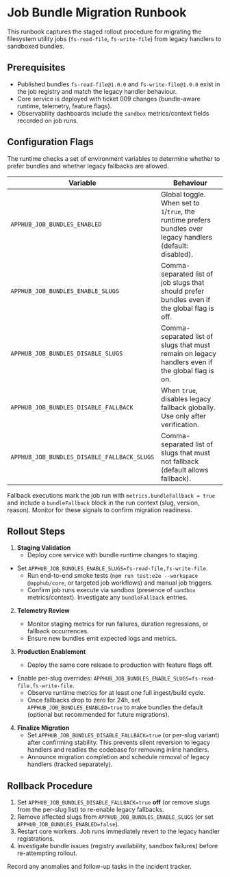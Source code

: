 # Job Bundle Migration Runbook

This runbook captures the staged rollout procedure for migrating the filesystem utility jobs (`fs-read-file`, `fs-write-file`) from legacy handlers to sandboxed bundles.

## Prerequisites
- Published bundles `fs-read-file@1.0.0` and `fs-write-file@1.0.0` exist in the job registry and match the legacy handler behaviour.
- Core service is deployed with ticket 009 changes (bundle-aware runtime, telemetry, feature flags).
- Observability dashboards include the `sandbox` metrics/context fields recorded on job runs.

## Configuration Flags
The runtime checks a set of environment variables to determine whether to prefer bundles and whether legacy fallbacks are allowed.

| Variable | Behaviour |
| --- | --- |
| `APPHUB_JOB_BUNDLES_ENABLED` | Global toggle. When set to `1`/`true`, the runtime prefers bundles over legacy handlers (default: disabled). |
| `APPHUB_JOB_BUNDLES_ENABLE_SLUGS` | Comma-separated list of job slugs that should prefer bundles even if the global flag is off. |
| `APPHUB_JOB_BUNDLES_DISABLE_SLUGS` | Comma-separated list of slugs that must remain on legacy handlers even if the global flag is on. |
| `APPHUB_JOB_BUNDLES_DISABLE_FALLBACK` | When `true`, disables legacy fallback globally. Use only after verification. |
| `APPHUB_JOB_BUNDLES_DISABLE_FALLBACK_SLUGS` | Comma-separated list of slugs that must not fallback (default allows fallback). |

Fallback executions mark the job run with `metrics.bundleFallback = true` and include a `bundleFallback` block in the run context (slug, version, reason). Monitor for these signals to confirm migration readiness.

## Rollout Steps
1. **Staging Validation**
   - Deploy core service with bundle runtime changes to staging.
- Set `APPHUB_JOB_BUNDLES_ENABLE_SLUGS=fs-read-file,fs-write-file`.
   - Run end-to-end smoke tests (`npm run test:e2e --workspace @apphub/core`, or targeted job workflows) and manual job triggers.
   - Confirm job runs execute via sandbox (presence of `sandbox` metrics/context). Investigate any `bundleFallback` entries.

2. **Telemetry Review**
   - Monitor staging metrics for run failures, duration regressions, or fallback occurrences.
   - Ensure new bundles emit expected logs and metrics.

3. **Production Enablement**
   - Deploy the same core release to production with feature flags off.
- Enable per-slug overrides: `APPHUB_JOB_BUNDLES_ENABLE_SLUGS=fs-read-file,fs-write-file`.
   - Observe runtime metrics for at least one full ingest/build cycle.
   - Once fallbacks drop to zero for 24h, set `APPHUB_JOB_BUNDLES_ENABLED=true` to make bundles the default (optional but recommended for future migrations).

4. **Finalize Migration**
   - Set `APPHUB_JOB_BUNDLES_DISABLE_FALLBACK=true` (or per-slug variant) after confirming stability. This prevents silent reversion to legacy handlers and readies the codebase for removing inline handlers.
   - Announce migration completion and schedule removal of legacy handlers (tracked separately).

## Rollback Procedure
1. Set `APPHUB_JOB_BUNDLES_DISABLE_FALLBACK=true` **off** (or remove slugs from the per-slug list) to re-enable legacy fallbacks.
2. Remove affected slugs from `APPHUB_JOB_BUNDLES_ENABLE_SLUGS` (or set `APPHUB_JOB_BUNDLES_ENABLED=false`).
3. Restart core workers. Job runs immediately revert to the legacy handler registrations.
4. Investigate bundle issues (registry availability, sandbox failures) before re-attempting rollout.

Record any anomalies and follow-up tasks in the incident tracker.
